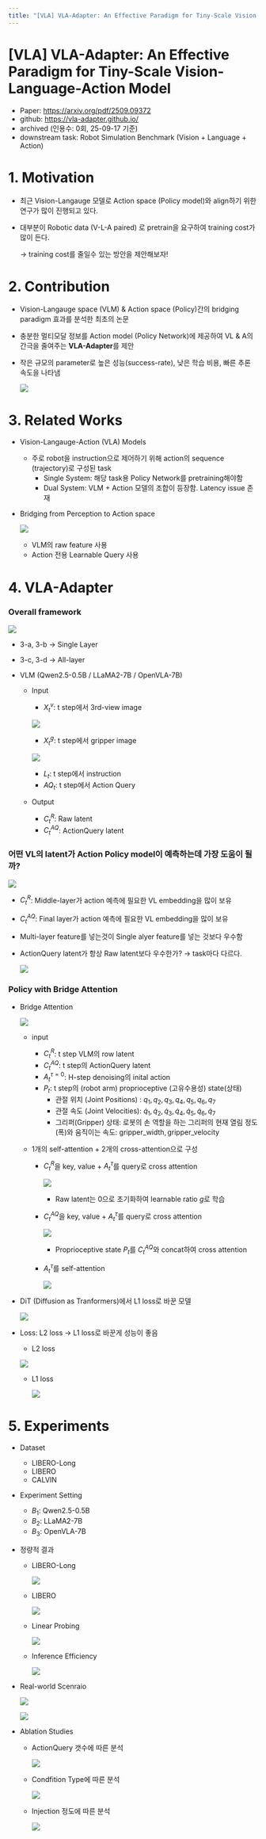 ```yaml
---
title: "[VLA] VLA-Adapter: An Effective Paradigm for Tiny-Scale Vision-Language-Action Model"
---
```




# [VLA] VLA-Adapter: An Effective Paradigm for Tiny-Scale Vision-Language-Action Model

- Paper: https://arxiv.org/pdf/2509.09372
- github: https://vla-adapter.github.io/
- archived (인용수: 0회, 25-09-17 기준)
- downstream task: Robot Simulation Benchmark (Vision + Language + Action)

# 1. Motivation

- 최근 Vision-Langauge 모델로 Action space (Policy model)와 align하기 위한 연구가 많이 진행되고 있다.

- 대부분이 Robotic data (V-L-A paired) 로 pretrain을 요구하여 training cost가 많이 든다.

  $\to$ training cost를 줄일수 있는 방안을 제안해보자!

# 2. Contribution

- Vision-Langauge space (VLM) & Action space (Policy)간의 bridging paradigm 효과를 분석한 최초의 논문

- 충분한 멀티모달 정보를 Action model (Policy Network)에 제공하여 VL & A의 간극을 줄여주는 **VLA-Adapter**를 제안

- 작은 규모의 parameter로 높은 성능(success-rate), 낮은 학습 비용, 빠른 추론 속도을 나타냄

  ![](../images/2025-09-17/image-20250917110528499.png)

# 3. Related Works

- Vision-Langauge-Action (VLA) Models

  - 주로 robot을 instruction으로 제어하기 위해 action의 sequence (trajectory)로 구성된 task
    - Single System: 해당 task용 Policy Network를 pretraining해야함
    - Dual System: VLM + Action 모델의 조합이 등장함. Latency issue 존재

- Bridging from Perception to Action space

  ![](../images/2025-09-17/image-20250917111539613.png)

  - VLM의 raw feature 사용
  - Action 전용 Learnable Query 사용

# 4. VLA-Adapter

### Overall framework

![](../images/2025-09-17/image-20250917111600164.png)

- 3-a, 3-b $\to$ Single Layer 

- 3-c, 3-d $\to$ All-layer

- VLM (Qwen2.5-0.5B / LLaMA2-7B / OpenVLA-7B)

  - Input

    - $X_t^v$: t step에서 3rd-view image

    ![](../images/2025-09-17/image-20250917131900805.png)

    - $X_t^g$: t step에서 gripper image

    ![](../images/2025-09-17/image-20250917131838620.png)

    - $L_t$: t step에서 instruction
    - $AQ_t$: t step에서 Action Query

  - Output

    - $C_t^R$: Raw latent
    - $C_t^{AQ}$: ActionQuery latent

### 어떤 VL의 latent가 Action Policy model이 예측하는데 가장 도움이 될까?

![](../images/2025-09-17/image-20250917132544187.png)

- $C_t^R$: Middle-layer가 action 예측에 필요한 VL embedding을 많이 보유

- $C_t^{AQ}$: Final layer가 action 예측에 필요한 VL embedding을 많이 보유

- Multi-layer feature를 넣는것이 Single alyer feature를 넣는 것보다 우수함

- ActionQuery latent가 항상 Raw latent보다 우수한가? $\to$ task마다 다르다.

  ![](../images/2025-09-17/image-20250917133946836.png)

### Policy with Bridge Attention

- Bridge Attention

  ![](../images/2025-09-17/image-20250917134305155.png)

  - input

    - $C_t^R$: t step VLM의 row latent
    - $C_t^{AQ}$: t step의 ActionQuery latent
    - $A_t^{\tau=0}$:  H-step denoising의 inital action
    - $P_t$: t step의 (robot arm) proprioceptive (고유수용성) state(상태)
      - 관절 위치 (Joint Positions) : ${q_1, q_2, q_3, q_4, q_5, q_6, q_7}$
      - 관절 속도 (Joint Velocities): $\dot{q}_1, \dot{q}_2, \dot{q}_3, \dot{q}_4, \dot{q}_5, \dot{q}_6, \dot{q}_7$
      - 그리퍼(Gripper) 상태: 로봇의 손 역할을 하는 그리퍼의 현재 열림 정도(폭)와 움직이는 속도: $\text{gripper\_width}, \text{gripper\_velocity}$ 

  - 1개의 self-attention + 2개의 cross-attention으로 구성

    - $C_t^R$을 key, value + $A_t^{\tau}$를 query로 cross attention

      ![](../images/2025-09-17/image-20250917135336672.png)

      - Raw latent는 0으로 초기화하여 learnable ratio $g$로 학습

    - $C_t^{AQ}$을 key, value + $A_t^{\tau}$를 query로 cross attention

      ![](../images/2025-09-17/image-20250917135320955.png)

      - Proprioceptive state $P_t$를 $C_t^{AQ}$와 concat하여 cross attention

    - $A_t^{\tau}$를 self-attention

      ![](../images/2025-09-17/image-20250917135357603.png)

- DiT (Diffusion as Tranformers)에서 L1 loss로 바꾼 모델

  ![](../images/2025-09-17/image-20250917134125884.png)

- Loss: L2 loss $\to$ L1 loss로 바꾼게 성능이 좋음

  -  L2 loss

    ![](../images/2025-09-17/image-20250917134148713.png)

  - L1 loss

    ![](../images/2025-09-17/image-20250917135433818.png)

# 5. Experiments

- Dataset

  - LIBERO-Long
  - LIBERO
  - CALVIN

- Experiment Setting

  - $B_1$: Qwen2.5-0.5B
  - $B_2$: LLaMA2-7B
  - $B_3$: OpenVLA-7B

- 정량적 결과

  - LIBERO-Long

    ![](../images/2025-09-17/image-20250917135556806.png)

  - LIBERO

    ![](../images/2025-09-17/image-20250917150232513.png)

  - Linear Probing

    ![](../images/2025-09-17/image-20250917135801330.png)

  - Inference Efficiency

    ![](../images/2025-09-17/image-20250917135849475.png)

- Real-world Scenraio

  ![](../images/2025-09-17/image-20250917150350873.png)

  ![](../images/2025-09-17/image-20250917150405829.png)

- Ablation Studies

  - ActionQuery 갯수에 따른 분석

    ![](../images/2025-09-17/image-20250917150431064.png)

  - Condfition Type에 따른 분석

    ![](../images/2025-09-17/image-20250917150458716.png)

  - Injection 정도에 따른 분석

    ![](../images/2025-09-17/image-20250917150516809.png)